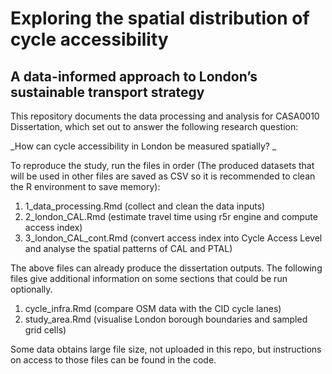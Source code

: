 # Exploring the spatial distribution of cycle accessibility

## A data-informed approach to London’s sustainable transport strategy

This repository documents the data processing and analysis for CASA0010 Dissertation, which set out to answer the following research question:

_How can cycle accessibility in London be measured spatially? _

To reproduce the study, run the files in order (The produced datasets that will be used in other files are saved as CSV so it is recommended to clean the R environment to save memory): 

1. 1_data_processing.Rmd (collect and clean the data inputs)
2. 2_london_CAL.Rmd (estimate travel time using r5r engine and compute access index)
3. 3_london_CAL_cont.Rmd (convert access index into Cycle Access Level and analyse the spatial patterns of CAL and PTAL)

The above files can already produce the dissertation outputs. The following files give additional information on some sections that could be run optionally. 

1. cycle_infra.Rmd (compare OSM data with the CID cycle lanes)
2. study_area.Rmd (visualise London borough boundaries and sampled grid cells)
   
Some data obtains large file size, not uploaded in this repo, but instructions on access to those files can be found in the code. 
